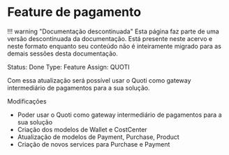 # Feature de pagamento

!!! warning "Documentação descontinuada"
    Esta página faz parte de uma versão descontinuada da documentação. Está presente neste acervo e neste formato enquanto seu conteúdo não é inteiramente migrado para as demais sessões desta documentação.



Status: Done
Type: Feature
Assign: QUOTI

Com essa atualização será possível usar o Quoti como gateway intermediário de pagamentos para a sua solução.

Modificações

- Poder usar o Quoti como gateway intermediário de pagamentos para a sua solução
- Criação dos modelos de Wallet e CostCenter
- Atualização de modelos de Payment, Purchase, Product
- Criação de novos services para Purchase e Payment
